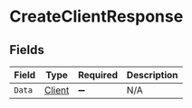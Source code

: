 # CreateClientResponse


## Fields

| Field                                       | Type                                        | Required                                    | Description                                 |
| ------------------------------------------- | ------------------------------------------- | ------------------------------------------- | ------------------------------------------- |
| `Data`                                      | [Client](../../Models/Components/Client.md) | :heavy_minus_sign:                          | N/A                                         |